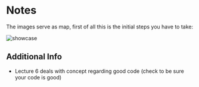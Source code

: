 # Notes

The images serve as map, first of all this is the initial steps you have to take:

![showcase](map_of_optimization.png)

## Additional Info

- Lecture 6 deals with concept regarding good code (check to be sure your code is good)
